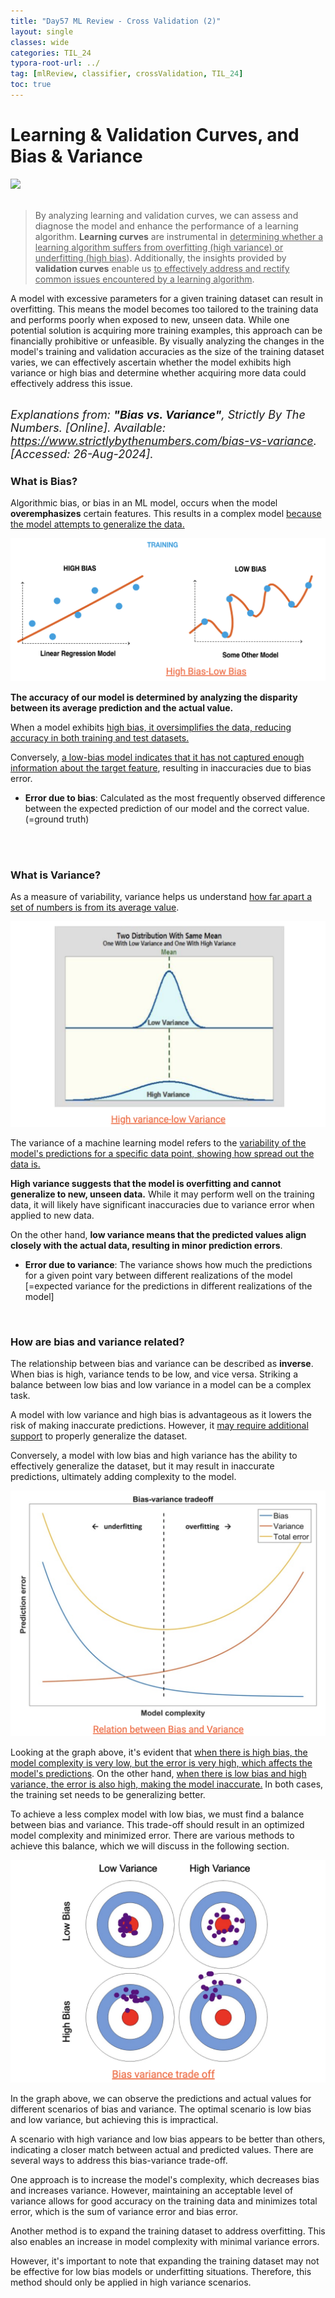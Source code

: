 ```yaml
---
title: "Day57 ML Review - Cross Validation (2)"
layout: single
classes: wide
categories: TIL_24
typora-root-url: ../
tag: [mlReview, classifier, crossValidation, TIL_24]
toc: true 
---
```


# Learning & Validation Curves, and Bias & Variance

<img src="/blog/images/2024-08-20-TIL24_Day57/B65A0D34-51FD-418F-A096-9FB5D8CCE1CE.jpeg"><br><br>

> By analyzing learning and validation curves, we can assess and diagnose the model and enhance the performance of a learning algorithm. **Learning curves** are instrumental in <u>determining whether a learning algorithm suffers from overfitting (high variance) or underfitting (high bias</u>). Additionally, the insights provided by **validation curves** enable us <u>to effectively address and rectify common issues encountered by a learning algorithm</u>.

A model with excessive parameters for a given training dataset can result in overfitting. This means the model becomes too tailored to the training data and performs poorly when exposed to new, unseen data. While one potential solution is acquiring more training examples, this approach can be financially prohibitive or unfeasible. By visually analyzing the changes in the model's training and validation accuracies as the size of the training dataset varies, we can effectively ascertain whether the model exhibits high variance or high bias and determine whether acquiring more data could effectively address this issue.<br><br>



<font size=4pt><I>Explanations from: <b>"Bias vs. Variance"</b>, Strictly By The Numbers. [Online]. Available: https://www.strictlybythenumbers.com/bias-vs-variance. [Accessed: 26-Aug-2024].</I></font>

### What is Bias?

Algorithmic bias, or bias in an ML model, occurs when the model **overemphasizes** certain features. This results in a complex model <u>because the model attempts to generalize the data.</u>

![image-20240826172317531](/images/2024-08-20-TIL24_Day57/image-20240826172317531.png)

**The accuracy of our model is determined by analyzing the disparity between its average prediction and the actual value.**

When a model exhibits <u>high bias, it oversimplifies the data, reducing accuracy in both training and test datasets.</u>

Conversely, <u>a low-bias model indicates that it has not captured enough information about the target feature</u>, resulting in inaccuracies due to bias error.

- **Error due to bias**: Calculated as the most frequently observed difference between the expected prediction of our model and the correct value. (=ground truth)

<br><br>

### What is Variance?

As a measure of variability, variance helps us understand <u>how far apart a set of numbers is from its average value</u>.

![image-20240826173226356](/images/2024-08-20-TIL24_Day57/image-20240826173226356.png)

The variance of a machine learning model refers to the <u>variability of the model's predictions for a specific data point, showing how spread out the data is.</u>

**High variance suggests that the model is overfitting and cannot generalize to new, unseen data.** While it may perform well on the training data, it will likely have significant inaccuracies due to variance error when applied to new data.

On the other hand, **low variance means that the predicted values align closely with the actual data, resulting in minor prediction errors**.

- **Error due to variance**: The variance shows how much the predictions for a given point vary between different realizations of the model [=expected variance for the predictions in different realizations of the model]

<br>

### **How are bias and variance related?**

The relationship between bias and variance can be described as **inverse**. When bias is high, variance tends to be low, and vice versa. Striking a balance between low bias and low variance in a model can be a complex task.

A model with low variance and high bias is advantageous as it lowers the risk of making inaccurate predictions. However, it <u>may require additional support</u> to properly generalize the dataset.

Conversely, a model with low bias and high variance has the ability to effectively generalize the dataset, but it may result in inaccurate predictions, ultimately adding complexity to the model.

![image-20240826174138680](/images/2024-08-20-TIL24_Day57/image-20240826174138680.png)



Looking at the graph above, it's evident that <u>when there is high bias, the model complexity is very low, but the error is very high, which affects the model's predictions</u>. On the other hand, <u>when there is low bias and high variance, the error is also high, making the model inaccurate.</u> In both cases, the training set needs to be generalizing better.

To achieve a less complex model with low bias, we must find a balance between bias and variance. This trade-off should result in an optimized model complexity and minimized error. There are various methods to achieve this balance, which we will discuss in the following section.



![image-20240826174735361](/images/2024-08-20-TIL24_Day57/image-20240826174735361.png)

In the graph above, we can observe the predictions and actual values for different scenarios of bias and variance. The optimal scenario is low bias and low variance, but achieving this is impractical.

A scenario with high variance and low bias appears to be better than others, indicating a closer match between actual and predicted values. There are several ways to address this bias-variance trade-off.

One approach is to increase the model's complexity, which decreases bias and increases variance. However, maintaining an acceptable level of variance allows for good accuracy on the training data and minimizes total error, which is the sum of variance error and bias error.

Another method is to expand the training dataset to address overfitting. This also enables an increase in model complexity with minimal variance errors.

However, it's important to note that expanding the training dataset may not be effective for low bias models or underfitting situations. Therefore, this method should only be applied in high variance scenarios.

<br><br>

